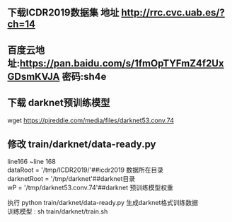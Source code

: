 ## 下载ICDR2019数据集 地址 http://rrc.cvc.uab.es/?ch=14
##  百度云地址:https://pan.baidu.com/s/1fmOpTYFmZ4f2UxGDsmKVJA  密码:sh4e

## 下载 darknet预训练模型   
wget https://pjreddie.com/media/files/darknet53.conv.74    
## 修改  train/darknet/data-ready.py 
line166 ~line 168   
dataRoot    = '/tmp/ICDR2019/'##icdr2019 数据所在目录     
darknetRoot = '/tmp/darknet'##darknet目录     
wP          = '/tmp/darknet53.conv.74'##darknet 预训练模型权重     

执行 python train/darknet/data-ready.py  生成darknet格式训练数据   
训练模型 : sh train/darknet/train.sh   
